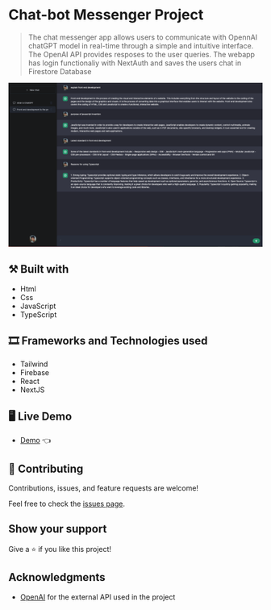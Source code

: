 # Chat-bot Messenger Project

> The chat messenger app allows users to communicate with OpennAI chatGPT model in real-time through a simple and intuitive interface. The OpenAI API provides resposes to the user queries. The webapp has login functionaliy with NextAuth and saves the users chat in Firestore Database

![screenshot](./public/screenshot.png)

## ⚒️  Built with

- Html
- Css
- JavaScript
- TypeScript

## 🎞️ Frameworks and Technologies used

- Tailwind
- Firebase
- React
- NextJS


## 🖥️ Live Demo
- [Demo](https://chatbot-messenger-ukesh.vercel.app/) :point_left:



## 🤝 Contributing

Contributions, issues, and feature requests are welcome!

Feel free to check the [issues page](../../issues/).

## Show your support

Give a ⭐️ if you like this project!

## Acknowledgments

- [OpenAI](https://openai.com/api/) for the external API used in the project


